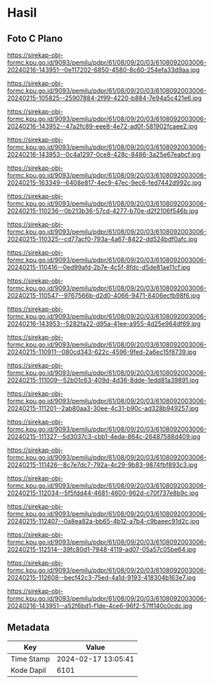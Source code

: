 # Hasil

## Foto C Plano

https://sirekap-obj-formc.kpu.go.id/9093/pemilu/pdpr/61/08/09/20/03/6108092003006-20240216-143951--0e117202-6850-4580-8c60-254efa33d9aa.jpg

https://sirekap-obj-formc.kpu.go.id/9093/pemilu/pdpr/61/08/09/20/03/6108092003006-20240215-105825--25907884-2f99-4220-b884-7e94a5c421e6.jpg

https://sirekap-obj-formc.kpu.go.id/9093/pemilu/pdpr/61/08/09/20/03/6108092003006-20240216-143952--47a2fc89-eee8-4e72-ad0f-581902fcaee2.jpg

https://sirekap-obj-formc.kpu.go.id/9093/pemilu/pdpr/61/08/09/20/03/6108092003006-20240216-143953--0c4a1297-0ce8-428c-8486-3a25e67eabcf.jpg

https://sirekap-obj-formc.kpu.go.id/9093/pemilu/pdpr/61/08/09/20/03/6108092003006-20240215-163349--6408e817-4ec9-47ec-9ec6-fed7442d992c.jpg

https://sirekap-obj-formc.kpu.go.id/9093/pemilu/pdpr/61/08/09/20/03/6108092003006-20240215-110236--0b213b36-57cd-4277-b70e-d2f2106f546b.jpg

https://sirekap-obj-formc.kpu.go.id/9093/pemilu/pdpr/61/08/09/20/03/6108092003006-20240215-110325--cd77acf0-793a-4a67-8422-dd524bdf0afc.jpg

https://sirekap-obj-formc.kpu.go.id/9093/pemilu/pdpr/61/08/09/20/03/6108092003006-20240215-110416--0ed99afd-2b7e-4c5f-8fdc-d5de81ae11cf.jpg

https://sirekap-obj-formc.kpu.go.id/9093/pemilu/pdpr/61/08/09/20/03/6108092003006-20240215-110547--9767566b-d2d0-4066-9471-8406ecfb98f6.jpg

https://sirekap-obj-formc.kpu.go.id/9093/pemilu/pdpr/61/08/09/20/03/6108092003006-20240216-143953--5282fa22-d95a-41ee-a955-4d25e964df69.jpg

https://sirekap-obj-formc.kpu.go.id/9093/pemilu/pdpr/61/08/09/20/03/6108092003006-20240215-110911--080cd343-622c-4596-9fed-2a6ec15f8739.jpg

https://sirekap-obj-formc.kpu.go.id/9093/pemilu/pdpr/61/08/09/20/03/6108092003006-20240215-111009--52b01c63-409d-4d36-8dde-1edd81a39891.jpg

https://sirekap-obj-formc.kpu.go.id/9093/pemilu/pdpr/61/08/09/20/03/6108092003006-20240215-111201--2ab80aa3-30ee-4c31-b90c-ad328b949257.jpg

https://sirekap-obj-formc.kpu.go.id/9093/pemilu/pdpr/61/08/09/20/03/6108092003006-20240215-111327--5d3037c3-cbb1-4eda-864c-26487588d409.jpg

https://sirekap-obj-formc.kpu.go.id/9093/pemilu/pdpr/61/08/09/20/03/6108092003006-20240215-111426--8c7e7dc7-792a-4c29-9b83-9874fbf893c3.jpg

https://sirekap-obj-formc.kpu.go.id/9093/pemilu/pdpr/61/08/09/20/03/6108092003006-20240215-112034--5f5fdd44-4681-4600-962d-c70f737e8b9c.jpg

https://sirekap-obj-formc.kpu.go.id/9093/pemilu/pdpr/61/08/09/20/03/6108092003006-20240215-112407--0a8ea82a-bb65-4b12-a7b4-c9baeec91d2c.jpg

https://sirekap-obj-formc.kpu.go.id/9093/pemilu/pdpr/61/08/09/20/03/6108092003006-20240215-112514--39fc80d1-7948-4119-ad07-05a57c05be64.jpg

https://sirekap-obj-formc.kpu.go.id/9093/pemilu/pdpr/61/08/09/20/03/6108092003006-20240215-112608--becf42c3-75ed-4a1d-9193-418304b163e7.jpg

https://sirekap-obj-formc.kpu.go.id/9093/pemilu/pdpr/61/08/09/20/03/6108092003006-20240216-143951--a52f6bd1-f1de-4ce6-96f2-57ff140c0cdc.jpg


## Metadata

| Key        | Value               |
| ---------- | ------------------- |
| Time Stamp | 2024-02-17 13:05:41 |
| Kode Dapil | 6101                |



